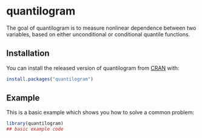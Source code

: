 
# quantilogram

<!-- badges: start -->
<!-- badges: end -->

The goal of quantilogram is to measure nonlinear dependence between two variables, based on either unconditional or conditional quantile functions. 

## Installation

You can install the released version of quantilogram from [CRAN](https://CRAN.R-project.org) with:

``` r
install.packages("quantilogram")
```

## Example

This is a basic example which shows you how to solve a common problem:

``` r
library(quantilogram)
## basic example code
```

